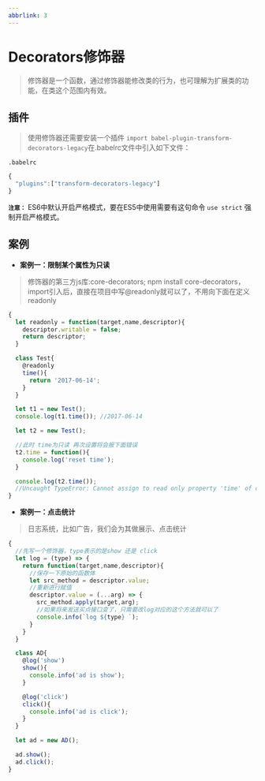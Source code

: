 ```yaml
---
abbrlink: 3
---
```


# Decorators修饰器
> 修饰器是一个函数，通过修饰器能修改类的行为，也可理解为扩展类的功能，在类这个范围内有效。

## 插件

> 使用修饰器还需要安装一个插件 ```import babel-plugin-transform-decorators-legacy```在.babelrc文件中引入如下文件：

```.babelrc```
```javascript
{
  "plugins":["transform-decorators-legacy"]
}
```

**```注意：```** ES6中默认开启严格模式，要在ES5中使用需要有这句命令 ```use strict``` 强制开启严格模式。

## 案例

- **案例一：限制某个属性为只读**

> 修饰器的第三方js库:core-decorators; npm install core-decorators，import引入后，直接在项目中写@readonly就可以了，不用向下面在定义readonly
```javascript
{
  let readonly = function(target,name,descriptor){
    descriptor.writable = false;
    return descriptor;
  }

  class Test{
    @readonly
    time(){
      return '2017-06-14';
    }
  }

  let t1 = new Test();
  console.log(t1.time()); //2017-06-14

  let t2 = new Test();

  //此时 time为只读 再次设置将会报下面错误
  t2.time = function(){
    console.log('reset time');
  }

  console.log(t2.time());
  //Uncaught TypeError: Cannot assign to read only property 'time' of object '#<Test>'
}
```

- **案例一：点击统计**

> 日志系统，比如广告，我们会为其做展示、点击统计

```javascript
{
  //先写一个修饰器，type表示的是show 还是 click
  let log = (type) => {
    return function(target,name,descriptor){
      //保存一下原始的函数体
      let src_method = descriptor.value;
      //重新进行赋值
      descriptor.value = (...arg) => {
        src_method.apply(target,arg);
        //如果将来发送买点接口变了，只需要改log对应的这个方法就可以了
        console.info(`log ${type} `);
      }
    }
  }

  class AD{
    @log('show')
    show(){
      console.info('ad is show');
    }

    @log('click')
    click(){
      console.info('ad is click');
    }
  }

  let ad = new AD();

  ad.show();
  ad.click();
}
```